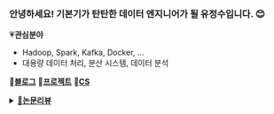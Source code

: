 ### 안녕하세요! 기본기가 탄탄한 데이터 엔지니어가 될 유정수입니다. 😊

💗<b>관심분야</b>
- Hadoop, Spark, Kafka, Docker, ...
- 대용량 데이터 처리, 분산 시스템, 데이터 분석

🌺<b>[블로그](https://youjeongsue.tistory.com/)</b> 🎀<b>[프로젝트](https://youjeongsue.tistory.com/category/%ED%9A%8C%EA%B3%A0)</b> 🌸<b>[CS](https://youjeongsue.tistory.com/category/%EA%B8%B0%EB%B3%B8%EA%B8%B0%20%ED%83%84%ED%83%84%ED%95%9C%20%EC%97%94%EC%A7%80%EB%8B%88%EC%96%B4)</b>
<details>
<summary><a href='https://youjeongsue.tistory.com/category/%EB%8D%B0%EC%9D%B4%ED%84%B0%20%EC%97%94%EC%A7%80%EB%8B%88%EC%96%B4%EB%A7%81'>🧁<b>논문리뷰</b></a></summary>
<div markdown="1">
  
- [ ] Piranha : Optimizing Short Jobs in Hadoop, Elmeleegy K
- [ ] Robert H Bonczek, Clyde W Holsapple, and Andrew B Whinston. Foundations of decision support systems. Academic Press, 2014.
- [ ] Yingyi Bu, Bill Howe, Magdalena Balazinska, and Michael D Ernst. Haloop: efficient iterative data processing on large clusters. Proceedings of the VLDB Endowment,
- [ ] An Experimental Comparison of Pregel-like, Systems G Han M Daudjee K Ammar KOzsu M Wang X Jin T
- [ ] Twister : A Runtime for Iterative MapReduce, Ekanayake J Li H Zhang B Gunarathne TBae S Qiu J Fox G
- [ ] The Hadoop Distributed File System, Shvachko K Kuang H Radia S Chansler
- [ ] MapReduce : Simplified Data Processing on Large Clusters, Dean J Ghemawat S
- [ ] Jeffrey Dean and Sanjay Ghemawat. Mapreduce: simplified data processing on large clusters. Communications of the aCM, 51(1):107–113, 2008.
- [ ] Hive: a warehousing solution over a map-reduce framework. Proceedings of the VLDB
- [ ] MapReduce Online, Condie T Conway N Alvaro P Hellerstein JElmeleegy K Sears R
- [ ] PACMan: Coordinated memory caching for parallel jobs, Ananthanarayanan G Ghodsi A Wang A
- [ ] Hive: a warehousing solution over a map-reduce framework
- [ ] Resilient Distributed Datasets : A Fault-Tolerant Abstraction for In-Memory Cluster Computing, Zaharia M Chowdhury M Das T Dave A Ma JMccauley M
- [ ] Flink Forward conference in Berlin. Flink vs spark slideshare. http://www.slideshare.net/sbaltagi/flink-vs-spark? related=2.
- [ ] Resilient Distributed Datasets : A Fault-Tolerant Abstraction for In-Memory Cluster Computing, Zaharia M Chowdhury M Das T Dave A Ma JMccauley M Franklin M
- [ ] Streaming Data Analysis using Apache Cassandra and Zeppelin
- [ ] Analysis of Hadoop performance and unstructured data using Zeppelin
- [ ] Haloop efficient iterative data processing on large clusters
- [ ] iMapReduce: A Distributed Computing Framework for Iterative Computation
- [ ] Improving MapReduce Performance in Heterogeneous Environments

</div>
</details>

<!--
**youjeongsue/youjeongsue** is a ✨ _special_ ✨ repository because its `README.md` (this file) appears on your GitHub profile.

Here are some ideas to get you started:

- 🔭 I’m currently working on ...
-  I’m currently learning ...
- 👯 I’m looking to collaborate on ...
- 🤔 I’m looking for help with ...
- 💬 Ask me about ...
- 📫 How to reach me: ...
- 😄 Pronouns: ...
- ⚡ Fun fact: ...
-->
